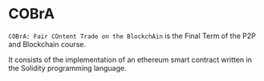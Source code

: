 # COBrA
`COBrA: Fair COntent Trade on the BlockchAin` is the Final Term of the P2P and Blockchain course.

It consists of the implementation of an ethereum smart contract written in the Solidity programming language.
